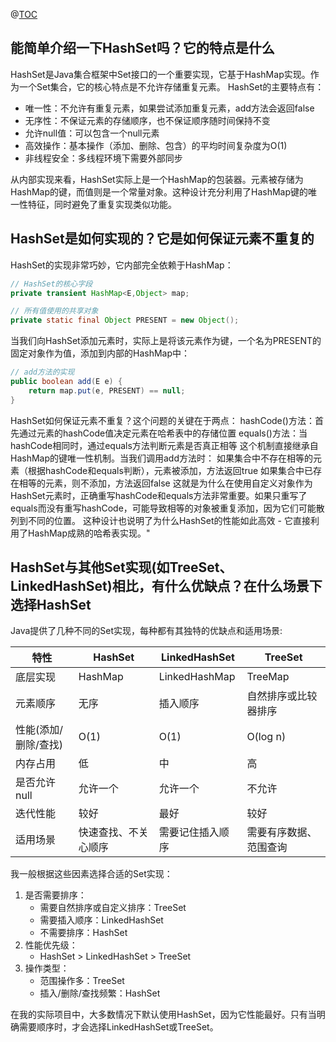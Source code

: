 @[TOC](HashSet)
## 能简单介绍一下HashSet吗？它的特点是什么
HashSet是Java集合框架中Set接口的一个重要实现，它基于HashMap实现。作为一个Set集合，它的核心特点是不允许存储重复元素。
HashSet的主要特点有：
- 唯一性：不允许有重复元素，如果尝试添加重复元素，add方法会返回false
- 无序性：不保证元素的存储顺序，也不保证顺序随时间保持不变
- 允许null值：可以包含一个null元素
- 高效操作：基本操作（添加、删除、包含）的平均时间复杂度为O(1)
- 非线程安全：多线程环境下需要外部同步

从内部实现来看，HashSet实际上是一个HashMap的包装器。元素被存储为HashMap的键，而值则是一个常量对象。这种设计充分利用了HashMap键的唯一性特征，同时避免了重复实现类似功能。

## HashSet是如何实现的？它是如何保证元素不重复的
HashSet的实现非常巧妙，它内部完全依赖于HashMap：
```java
// HashSet的核心字段
private transient HashMap<E,Object> map;

// 所有值使用的共享对象
private static final Object PRESENT = new Object();
```
当我们向HashSet添加元素时，实际上是将该元素作为键，一个名为PRESENT的固定对象作为值，添加到内部的HashMap中：
```java
// add方法的实现
public boolean add(E e) {
    return map.put(e, PRESENT) == null;
}
```
HashSet如何保证元素不重复？这个问题的关键在于两点：
hashCode()方法：首先通过元素的hashCode值决定元素在哈希表中的存储位置
equals()方法：当hashCode相同时，通过equals方法判断元素是否真正相等
这个机制直接继承自HashMap的键唯一性机制。当我们调用add方法时：
如果集合中不存在相等的元素（根据hashCode和equals判断），元素被添加，方法返回true
如果集合中已存在相等的元素，则不添加，方法返回false
这就是为什么在使用自定义对象作为HashSet元素时，正确重写hashCode和equals方法非常重要。如果只重写了equals而没有重写hashCode，可能导致相等的对象被重复添加，因为它们可能散列到不同的位置。
这种设计也说明了为什么HashSet的性能如此高效 - 它直接利用了HashMap成熟的哈希表实现。"

## HashSet与其他Set实现(如TreeSet、LinkedHashSet)相比，有什么优缺点？在什么场景下选择HashSet
Java提供了几种不同的Set实现，每种都有其独特的优缺点和适用场景:


| 特性 | HashSet | LinkedHashSet | TreeSet |
|------|---------|---------------|---------|
| 底层实现 | HashMap | LinkedHashMap | TreeMap |
| 元素顺序 | 无序 | 插入顺序 | 自然排序或比较器排序 |
| 性能(添加/删除/查找) | O(1) | O(1) | O(log n) |
| 内存占用 | 低 | 中 | 高 |
| 是否允许null | 允许一个 | 允许一个 | 不允许 |
| 迭代性能 | 较好 | 最好 | 较好 |
| 适用场景 | 快速查找、不关心顺序 | 需要记住插入顺序 | 需要有序数据、范围查询 |
我一般根据这些因素选择合适的Set实现：
1. 是否需要排序：
    - 需要自然排序或自定义排序：TreeSet
    - 需要插入顺序：LinkedHashSet
    - 不需要排序：HashSet
2. 性能优先级：
    - HashSet > LinkedHashSet > TreeSet
3. 操作类型：
    - 范围操作多：TreeSet
    - 插入/删除/查找频繁：HashSet
    
在我的实际项目中，大多数情况下默认使用HashSet，因为它性能最好。只有当明确需要顺序时，才会选择LinkedHashSet或TreeSet。
